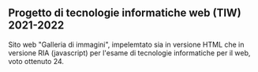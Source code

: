 ## Progetto di tecnologie informatiche web (TIW) 2021-2022
Sito web "Galleria di immagini", impelemtato sia in versione HTML che in versione RIA (javascript) per l'esame di tecnologie informatiche per il web, voto ottenuto 24.